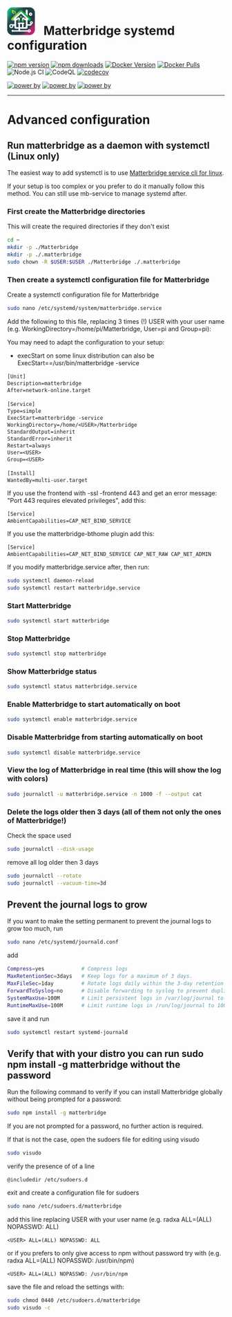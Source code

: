 # <img src="frontend/public/matterbridge.svg" alt="Matterbridge Logo" width="64px" height="64px">&nbsp;&nbsp;&nbsp;Matterbridge systemd configuration

[![npm version](https://img.shields.io/npm/v/matterbridge.svg)](https://www.npmjs.com/package/matterbridge)
[![npm downloads](https://img.shields.io/npm/dt/matterbridge.svg)](https://www.npmjs.com/package/matterbridge)
[![Docker Version](https://img.shields.io/docker/v/luligu/matterbridge?label=docker%20version&sort=semver)](https://hub.docker.com/r/luligu/matterbridge)
[![Docker Pulls](https://img.shields.io/docker/pulls/luligu/matterbridge.svg)](https://hub.docker.com/r/luligu/matterbridge)
![Node.js CI](https://github.com/Luligu/matterbridge/actions/workflows/build.yml/badge.svg)
![CodeQL](https://github.com/Luligu/matterbridge/actions/workflows/codeql.yml/badge.svg)
[![codecov](https://codecov.io/gh/Luligu/matterbridge/branch/main/graph/badge.svg)](https://codecov.io/gh/Luligu/matterbridge)

[![power by](https://img.shields.io/badge/powered%20by-matter--history-blue)](https://www.npmjs.com/package/matter-history)
[![power by](https://img.shields.io/badge/powered%20by-node--ansi--logger-blue)](https://www.npmjs.com/package/node-ansi-logger)
[![power by](https://img.shields.io/badge/powered%20by-node--persist--manager-blue)](https://www.npmjs.com/package/node-persist-manager)

---

# Advanced configuration

## Run matterbridge as a daemon with systemctl (Linux only)

The easiest way to add systemctl is to use [Matterbridge service cli for linux](https://github.com/Luligu/mb-service-linux).

If your setup is too complex or you prefer to do it manually follow this method. You can still use mb-service to manage systemd after.

### First create the Matterbridge directories

This will create the required directories if they don't exist

```bash
cd ~
mkdir -p ./Matterbridge
mkdir -p ./.matterbridge
sudo chown -R $USER:$USER ./Matterbridge ./.matterbridge
```

### Then create a systemctl configuration file for Matterbridge

Create a systemctl configuration file for Matterbridge

```bash
sudo nano /etc/systemd/system/matterbridge.service
```

Add the following to this file, replacing 3 times (!) USER with your user name (e.g. WorkingDirectory=/home/pi/Matterbridge, User=pi and Group=pi):

You may need to adapt the configuration to your setup:

- execStart on some linux distribution can also be ExecStart==/usr/bin/matterbridge -service

```
[Unit]
Description=matterbridge
After=network-online.target

[Service]
Type=simple
ExecStart=matterbridge -service
WorkingDirectory=/home/<USER>/Matterbridge
StandardOutput=inherit
StandardError=inherit
Restart=always
User=<USER>
Group=<USER>

[Install]
WantedBy=multi-user.target
```

If you use the frontend with -ssl -frontend 443 and get an error message: "Port 443 requires elevated privileges",
add this:

```
[Service]
AmbientCapabilities=CAP_NET_BIND_SERVICE
```

If you use the matterbridge-bthome plugin add this:

```
[Service]
AmbientCapabilities=CAP_NET_BIND_SERVICE CAP_NET_RAW CAP_NET_ADMIN
```

If you modify matterbridge.service after, then run:

```bash
sudo systemctl daemon-reload
sudo systemctl restart matterbridge.service
```

### Start Matterbridge

```bash
sudo systemctl start matterbridge
```

### Stop Matterbridge

```bash
sudo systemctl stop matterbridge
```

### Show Matterbridge status

```bash
sudo systemctl status matterbridge.service
```

### Enable Matterbridge to start automatically on boot

```bash
sudo systemctl enable matterbridge.service
```

### Disable Matterbridge from starting automatically on boot

```bash
sudo systemctl disable matterbridge.service
```

### View the log of Matterbridge in real time (this will show the log with colors)

```bash
sudo journalctl -u matterbridge.service -n 1000 -f --output cat
```

### Delete the logs older then 3 days (all of them not only the ones of Matterbridge!)

Check the space used

```bash
sudo journalctl --disk-usage
```

remove all log older then 3 days

```bash
sudo journalctl --rotate
sudo journalctl --vacuum-time=3d
```

## Prevent the journal logs to grow

If you want to make the setting permanent to prevent the journal logs to grow too much, run

```bash
sudo nano /etc/systemd/journald.conf
```

add

```bash
Compress=yes            # Compress logs
MaxRetentionSec=3days   # Keep logs for a maximum of 3 days.
MaxFileSec=1day         # Rotate logs daily within the 3-day retention period.
ForwardToSyslog=no      # Disable forwarding to syslog to prevent duplicate logging.
SystemMaxUse=100M       # Limit persistent logs in /var/log/journal to 100 MB.
RuntimeMaxUse=100M      # Limit runtime logs in /run/log/journal to 100 MB.
```

save it and run

```bash
sudo systemctl restart systemd-journald
```

## Verify that with your distro you can run sudo npm install -g matterbridge without the password

Run the following command to verify if you can install Matterbridge globally without being prompted for a password:

```bash
sudo npm install -g matterbridge
```

If you are not prompted for a password, no further action is required.

If that is not the case, open the sudoers file for editing using visudo

```bash
sudo visudo
```

verify the presence of of a line

```
@includedir /etc/sudoers.d
```

exit and create a configuration file for sudoers

```bash
sudo nano /etc/sudoers.d/matterbridge
```

add this line replacing USER with your user name (e.g. radxa ALL=(ALL) NOPASSWD: ALL)

```
<USER> ALL=(ALL) NOPASSWD: ALL
```

or if you prefers to only give access to npm without password try with (e.g. radxa ALL=(ALL) NOPASSWD: /usr/bin/npm)

```
<USER> ALL=(ALL) NOPASSWD: /usr/bin/npm
```

save the file and reload the settings with:

```bash
sudo chmod 0440 /etc/sudoers.d/matterbridge
sudo visudo -c
```

